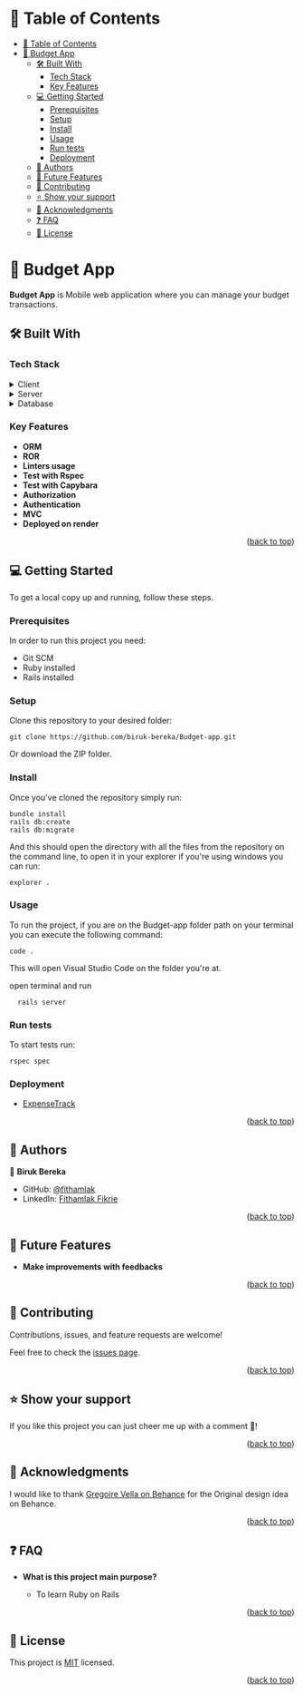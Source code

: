 <a name="readme-top"></a>

# 📗 Table of Contents

- [📗 Table of Contents](#-table-of-contents)
- [📖 Budget App ](#-budget-app-)
  - [🛠 Built With ](#-built-with-)
    - [Tech Stack ](#tech-stack-)
    - [Key Features ](#key-features-)
  - [💻 Getting Started ](#-getting-started-)
    - [Prerequisites](#prerequisites)
    - [Setup](#setup)
    - [Install](#install)
    - [Usage](#usage)
    - [Run tests](#run-tests)
    - [Deployment](#deployment)
  - [👥 Authors ](#-authors-)
  - [🔭 Future Features ](#-future-features-)
  - [🤝 Contributing ](#-contributing-)
  - [⭐️ Show your support ](#️-show-your-support-)
  - [🙏 Acknowledgments ](#-acknowledgments-)
  - [❓ FAQ ](#-faq-)
  - [📝 License ](#-license-)

# 📖 Budget App <a name="about-project"></a>

**Budget App** is Mobile web application where you can manage your budget transactions.
## 🛠 Built With <a name="built-with"></a>

### Tech Stack <a name="tech-stack"></a>

<details>
  <summary>Client</summary>
  <ul>
    <li><a href="https://www.ruby-lang.org/en/documentation/">Ruby on Rails</a></li>
  </ul>
</details>

<details>
  <summary>Server</summary>
  <ul>
    <li><a href="https://guides.rubyonrails.org/index.html">Ruby on Rails</a></li>
  </ul>
</details>

<details>
<summary>Database</summary>
  <ul>
    <li><a href="https://www.postgresql.org/">PostgreSQL</a></li>
  </ul>
</details>

### Key Features <a name="key-features"></a>
- **ORM**
- **ROR**
- **Linters usage**
- **Test with Rspec**
- **Test with Capybara**
- **Authorization**
- **Authentication**
- **MVC**
- **Deployed on render**


<p align="right">(<a href="#readme-top">back to top</a>)</p>

## 💻 Getting Started <a name="getting-started"></a>

To get a local copy up and running, follow these steps.

### Prerequisites

In order to run this project you need:

- Git SCM
- Ruby installed
- Rails installed

### Setup

Clone this repository to your desired folder:

```
git clone https://github.com/biruk-bereka/Budget-app.git
```

Or download the ZIP folder.

### Install

Once you've cloned the repository simply run:

```
bundle install
rails db:create
rails db:migrate
```

And this should open the directory with all the files from the repository on the command line, to open it in your explorer if you're using windows you can run:

```
explorer .
```

### Usage

To run the project, if you are on the Budget-app folder path on your terminal you can execute the following command:

```
code .
```

This will open Visual Studio Code on the folder you're at.

open terminal and run

```
  rails server
```

### Run tests
 To start tests run:
```
rspec spec
```

### Deployment

  - [ExpenseTrack]()

<p align="right">(<a href="#readme-top">back to top</a>)</p>

## 👥 Authors <a name="authors"></a>

👤 **Biruk Bereka**

- GitHub: [@fithamlak](https://github.com/fithamlak)
- LinkedIn: [Fithamlak Fikrie](https://www.linkedin.com/in/fithamlak-fikrie)

<p align="right">(<a href="#readme-top">back to top</a>)</p>

## 🔭 Future Features <a name="future-features"></a>
- **Make improvements with feedbacks**  

<p align="right">(<a href="#readme-top">back to top</a>)</p>

## 🤝 Contributing <a name="contributing"></a>

Contributions, issues, and feature requests are welcome!

Feel free to check the [issues page](https://github.com/fithamlak/Budget-App/issues).

<p align="right">(<a href="#readme-top">back to top</a>)</p>

<!-- SUPPORT -->

## ⭐️ Show your support <a name="support"></a>

If you like this project you can just cheer me up with a comment 🙂!

<p align="right">(<a href="#readme-top">back to top</a>)</p>

## 🙏 Acknowledgments <a name="acknowledgements"></a>

I would like to thank  [Gregoire Vella on Behance](https://www.behance.net/gregoirevella) for the Original design idea on Behance.

<p align="right">(<a href="#readme-top">back to top</a>)</p>

## ❓ FAQ <a name="faq"></a>

- **What is this project main purpose?**

  - To learn Ruby on Rails

<p align="right">(<a href="#readme-top">back to top</a>)</p>

## 📝 License <a name="license"></a>

This project is [MIT](./LICENSE) licensed.

<p align="right">(<a href="#readme-top">back to top</a>)</p>